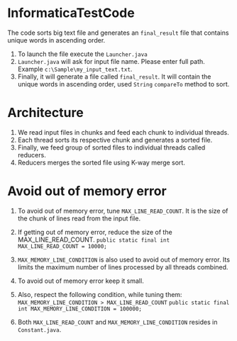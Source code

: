 # InformaticaTestCode

The code sorts big text file and generates an `final_result` file that contains unique words in ascending order.

1. To launch the file execute the `Launcher.java`
2. `Launcher.java` will ask for input file name. Please enter full path. Example `c:\Sample\my_input_text.txt`.
3. Finally, it will generate a file called `final_result`. It will contain the unique words in ascending order, used `String` `compareTo` method to sort.

# Architecture

1. We read input files in chunks and feed each chunk to individual threads. 
2. Each thread sorts its respective chunk and generates a sorted file.
3. Finally, we feed group of sorted files to individual threads called reducers. 
4. Reducers merges the sorted file using K-way merge sort.

# Avoid out of memory error

1. To avoid out of memory error, tune `MAX_LINE_READ_COUNT`. It is the size of the chunk of lines read from the input file. 
2. If getting out of memory error, reduce the size of the MAX_LINE_READ_COUNT.
	`public static final int MAX_LINE_READ_COUNT = 10000;`
3. `MAX_MEMORY_LINE_CONDITION` is also used to avoid out of memory error. Its limits the maximum number of lines processed by all threads combined. 
4. To avoid out of memory error keep it small.
5. Also, respect the following condition, while tuning them: `MAX_MEMORY_LINE_CONDITION > MAX_LINE_READ_COUNT`
	`public static final int MAX_MEMORY_LINE_CONDITION = 100000;`
  
6. Both `MAX_LINE_READ_COUNT` and `MAX_MEMORY_LINE_CONDITION` resides in `Constant.java`.
